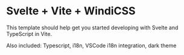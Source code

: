 # Svelte + Vite + WindiCSS

This template should help get you started developing with Svelte and TypeScript in Vite.

Also included: Typescript, i18n, VSCode i18n integration, dark theme
